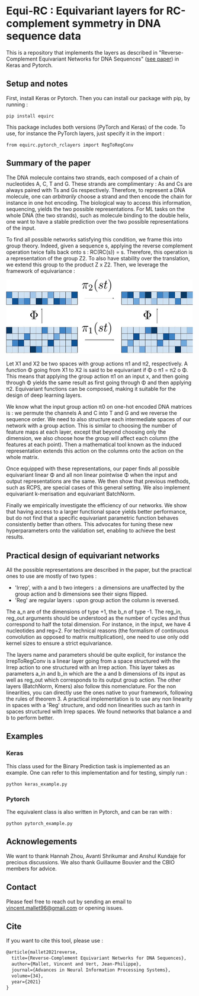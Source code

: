 # Equi-RC : Equivariant layers for RC-complement symmetry in DNA sequence data

This is a repository that implements the layers as described in "Reverse-Complement Equivariant Networks for DNA 
Sequences" ([see paper](https://proceedings.neurips.cc/paper/2021/hash/706608cfdbcc1886bb7eea5513f90133-Abstract.html))
in Keras and Pytorch.

## Setup and notes
First, install Keras or Pytorch. Then you can install our package with pip, by running :
```
pip install equirc
```

This package includes both versions (PyTorch and Keras) of the code. To use, for instance the PyTorch layers,
just specify it in the import :

```
from equirc.pytorch_rclayers import RegToRegConv
```

## Summary of the paper

The DNA molecule contains two strands, each composed of a chain of nucleotides A, C, T and G. These strands
are complimentary : As and Cs are always paired with Ts and Gs respectively. Therefore, to represent a DNA molecule, one
can *arbitrarily* choose a strand and then encode the chain for instance in one hot encoding. The biological way to 
access this information, sequencing, yields the two possible representations. For ML tasks on the whole DNA (the two 
strands), such as molecule binding to the double helix, one want to have a stable prediction over the two possible 
representations of the input.

To find all possible networks satisfying this condition, we frame this into group theory. Indeed, given a sequence s, 
applying the reverse complement operation twice falls back onto s : RC(RC(s)) = s.
Therefore, this operation is a representation of the group Z2. To also have stability over the translation, we extend 
this group to the product Z x Z2. Then, we leverage the framework of equivariance :

![Equivariance](figs/equivariant_dna.jpg)

Let X1 and X2 be two spaces with group actions π1 and π2, respectively. A function Φ going from X1 to X2 is said to be 
equivariant if Φ o π1 = π2 o Φ. This means that applying the group action π1 on an input x, and then going through Φ
yields the same result as first going through Φ and then applying π2. Equivariant functions can be composed, making it 
suitable for the design of deep learning layers.

We know what the input group action π0 on one-hot encoded DNA matrices is : we permute the channels A and C into T and G
and we reverse the sequence order. We need to also structure each intermediate spaces of our network with a group action.
This is similar to choosing the number of feature maps at each layer, except that beyond choosing only the dimension, we
also choose how the group will affect each column (the features at each point). Then a mathematical tool known as the 
induced representation extends this action on the columns onto the action on the whole matrix.

Once equipped with these representations, our paper finds all possible equivariant linear Φ and all non linear pointwise
Φ when the input and output representations are the same. We then show that previous methods, such as RCPS, are special
cases of this general setting. We also implement equivariant k-merisation and equivariant BatchNorm.

Finally we empirically investigate the efficiency of our networks. We show that having access to a larger functional 
space yields better performance, but do not find that a specific equivariant parametric function behaves consistently
better than others. This advocates for tuning these new hyperparameters onto the validation set, enabling to achieve
the best results.

## Practical design of equivariant networks

All the possible representations are described in the paper, but the practical ones to use are mostly of two types : 
- 'Irrep', with a and b two integers : a dimensions are unaffected by the group action and b dimensions see their signs
flipped.
- 'Reg' are regular layers : upon group action the column is reversed.

The a_n are of the dimensions of type +1, the b_n of type -1. The reg_in, reg_out arguments should be understood as the 
number of cycles and thus correspond to half the total dimension. For instance, in the input, we have 4 nucleotides and 
reg=2. For technical reasons (the formalism of continuous convolution as opposed to matrix multiplication), one need to
use only odd kernel sizes to ensure a strict equivariance. 

The layers name and parameters should be quite explicit, for instance the IrrepToRegConv is a linear layer going from a
space structured with the Irrep action to one structured with an Irrep action. This layer takes as parameters a_in and 
b_in which are the a and b dimensions of its input as well as reg_out which corresponds to its output group action.
The other layers (BatchNorm, Kmers) also follow this nomenclature. For the non linearities, you can directly use the 
ones native to your framework, following the rules of theorem 3. A practical implementation is to use any non linearity
in spaces with a 'Reg' structure, and odd non linearities such as tanh in spaces structured with Irrep spaces. We found
networks that balance a and b to perform better.

## Examples
### Keras
This class used for the Binary Prediction task is implemented as an example.
One can refer to this implementation and for testing, simply run :
```
python keras_example.py
```

### Pytorch
The equivalent class is also written in Pytorch, and can be ran with :
```
python pytorch_example.py
```

## Acknowlegements

We want to thank Hannah Zhou, Avanti Shrikumar and Anshul Kundaje for precious discussions.
We also thank Guillaume Bouvier and the CBIO members for advice.

## Contact

Please feel free to reach out by sending an email to vincent.mallet96@gmail.com or opening issues.

## Cite

If you want to cite this tool, please use :
```
@article{mallet2021reverse,
  title={Reverse-Complement Equivariant Networks for DNA Sequences},
  author={Mallet, Vincent and Vert, Jean-Philippe},
  journal={Advances in Neural Information Processing Systems},
  volume={34},
  year={2021}
}
```
